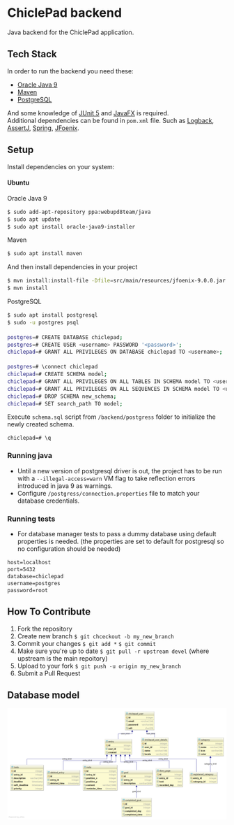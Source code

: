 # ChiclePad backend
Java backend for the ChiclePad application. 

## Tech Stack
In order to run the backend you need these:
- [Oracle Java 9](http://www.oracle.com/technetwork/java/javase/downloads/index.html)
- [Maven](https://maven.apache.org/)
- [PostgreSQL](https://www.postgresql.org)

And some knowledge of [JUnit 5](http://junit.org/junit5/) and 
[JavaFX](http://www.oracle.com/technetwork/java/javase/overview/javafx-overview-2158620.html) is required.  
Additional dependencies can be found in `pom.xml` file. Such as [Logback](https://logback.qos.ch/),
[AssertJ](http://joel-costigliola.github.io/assertj/), [Spring](https://spring.io/), 
[JFoenix](http://www.jfoenix.com/).

## Setup

Install dependencies on your system: 
#### Ubuntu
Oracle Java 9
```bash
$ sudo add-apt-repository ppa:webupd8team/java
$ sudo apt update
$ sudo apt install oracle-java9-installer
```

Maven
```bash
$ sudo apt install maven
```
And then install dependencies in your project
```bash
$ mvn install:install-file -Dfile=src/main/resources/jfoenix-9.0.0.jar -DgroupId=com.jfoenix -DartifactId=jfoenix -Dversion=9.0.0 -Dpackaging=jar -DgeneratePom=true
$ mvn install
```

PostgreSQL
```bash
$ sudo apt install postgresql
$ sudo -u postgres psql

postgres=# CREATE DATABASE chiclepad;
postgres=# CREATE USER <username> PASSWORD '<password>';
chiclepad=# GRANT ALL PRIVILEGES ON DATABASE chiclepad TO <username>;

postgres=# \connect chiclepad
chiclepad=# CREATE SCHEMA model;
chiclepad=# GRANT ALL PRIVILEGES ON ALL TABLES IN SCHEMA model TO <username>;
chiclepad=# GRANT ALL PRIVILEGES ON ALL SEQUENCES IN SCHEMA model TO <username>;
chiclepad=# DROP SCHEMA new_schema;
chiclepad=# SET search_path TO model;
```
Execute `schema.sql` script from `/backend/postgress` folder to initialize the newly created schema.
```
chiclepad=# \q
```

### Running java
- Until a new version of postgresql driver is out, the project has to be run with a `--illegal-access=warn` 
VM flag to take reflection errors introduced in java 9 as warnings.
- Configure `/postgress/connection.properties` file to match your database credentials.

### Running tests
- For database manager tests to pass a dummy database using default properties is needed. 
(the properties are set to default for postgresql so no configuration should be needed)
```properties
host=localhost
port=5432
database=chiclepad
username=postgres
password=root
```

## How To Contribute

1. Fork the repository
2. Create new branch `$ git chceckout -b my_new_branch`
3. Commit your changes `$ git add *` `$ git commit`
4. Make sure you're up to date `$ git pull -r upstream devel` (where upstream is the main repoitory)
5. Upload to your fork `$ git push -u origin my_new_branch`
6. Submit a Pull Request

## Database model
![Model](postgress/schema.png)
